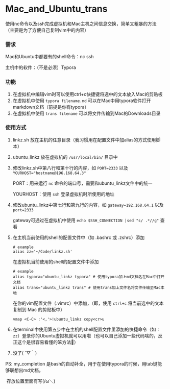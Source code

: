 # Mac_and_Ubuntu_trans
使用nc命令以及ssh完成虚拟机和Mac主机之间信息交换，简单又粗暴的方法 （主要是为了方便自己复制vim中的内容）

### 需求

Mac和Ubuntu中都要有的shell命令：nc ssh

主机中的软件：（不是必须）Typora

### 功能

1. 在虚拟机中编辑vim时可以使用ctrl+c快捷键将选中的文本放入Mac的剪贴板
2. 在虚拟机中使用 `typora filename.md` 可以在Mac中用typora软件打开markdown文档（前提是你有typora）
3. 在虚拟机中使用 `trans filename` 可以将文件传输到Mac的Downloads目录

### 使用方式

1. linkz.sh 放在主机的任意目录（我习惯用在配置文件中加alias的方式使用脚本）

2. ubuntu_linkz 放在虚拟机的 `/usr/local/bin/` 目录中

3. 修改linkz.sh中第八行和第十行的内容，如 `PORT=2333` 以及 `YOURHOST="hostname@196.168.64.3"` 

    PORT：用来运行 `nc` 命令的端口号，需要和ubuntu_linkz文件中的统一

    YOURHOST：使用 `ssh` 登录虚拟机时所使用的地址

4. 修改ubuntu_linkz中第七行和第九行的内容，如 `gateway=192.168.64.1` 以及 `port=2333`

    gateway可通过在虚拟机中使用 `echo $SSH_CONNECTION |sed "s/ .*//g"` 查看

5. 在主机当前使用的shell的配置文件中（如 .bashrc 或 .zshrc）添加

    ```shell
    # example
    alias zz='~/Code/linkz.sh'
    ```

    在虚拟机当前使用的shell的配置文件中添加

    ```shell
    # example
    alias typora="ubuntu_linkz typora" # 使用typora加上md文档名在Mac中打开文档
    alias trans="ubuntu_linkz trans" # 使用trans加上文件名将文件传输至Mac本地
    ```

    在你的vim配置文件（.vimrc）中添加，（即，使用 `ctrl+c` 将当前选中的文本复制到 Mac 的剪贴板中）

    ```vim
    vmap <C-C> :'<,'>!ubuntu_linkz copy<cr>u
    ```

6. 在terminal中使用第五步中在主机的shell配置文件里添加的快捷命令（如：`zz`）登录你的Ubuntu虚拟机就可以用啦（也可以自己添加一些代码啥的，反正这个是很容易看懂的笨方法:full_moon_with_face:）

7. 没了( ´▽｀)



PS: my_completion 是bash的自动补全，用于在使用typora的时候，用tab键能够联想出md文档。

​	存放位置里面有写(/ω＼)

